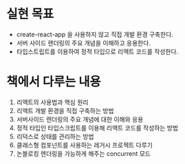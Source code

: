 # 실현 목표
- create-react-app 을 사용하지 않고 직접 개발 환경 구축한다.
- 서버 사이드 렌더링의 주요 개념을 이해하고 응용한다.
- 타입스트립트를 이용하여 정적 타입으로 리액트 코드를 작성한다.

# 책에서 다루는 내용
1. 리액트의 사용법과 핵심 원리
2. 리액트 개발 환경을 직접 구축하는 방법
3. 서버사이드 렌더링의 주요 개념에 대한 이해와 응용
4. 정적 타입인 타입스크립트를 이용해 리액트 코드를 작성하는 방법
5. 리덕스로 상태를 관리하는 방법
6. 클래스형 컴포넌트를 사용하는 레거시 프로젝트 다루기
7. 논블로킹 렌더링을 가능하게 해주는 concurrent 모드 
